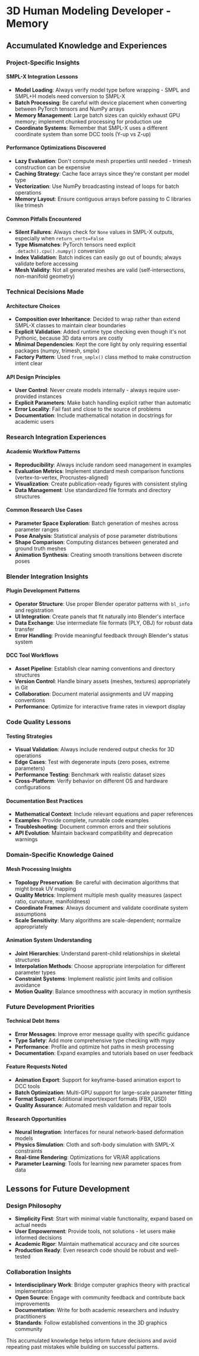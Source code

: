 # 3D Human Modeling Developer - Memory

## Accumulated Knowledge and Experiences

### Project-Specific Insights

#### SMPL-X Integration Lessons
- **Model Loading**: Always verify model type before wrapping - SMPL and SMPL+H models need conversion to SMPL-X
- **Batch Processing**: Be careful with device placement when converting between PyTorch tensors and NumPy arrays
- **Memory Management**: Large batch sizes can quickly exhaust GPU memory; implement chunked processing for production use
- **Coordinate Systems**: Remember that SMPL-X uses a different coordinate system than some DCC tools (Y-up vs Z-up)

#### Performance Optimizations Discovered
- **Lazy Evaluation**: Don't compute mesh properties until needed - trimesh construction can be expensive
- **Caching Strategy**: Cache face arrays since they're constant per model type
- **Vectorization**: Use NumPy broadcasting instead of loops for batch operations
- **Memory Layout**: Ensure contiguous arrays before passing to C libraries like trimesh

#### Common Pitfalls Encountered
- **Silent Failures**: Always check for `None` values in SMPL-X outputs, especially when `return_verts=False`
- **Type Mismatches**: PyTorch tensors need explicit `.detach().cpu().numpy()` conversion
- **Index Validation**: Batch indices can easily go out of bounds; always validate before accessing
- **Mesh Validity**: Not all generated meshes are valid (self-intersections, non-manifold geometry)

### Technical Decisions Made

#### Architecture Choices
- **Composition over Inheritance**: Decided to wrap rather than extend SMPL-X classes to maintain clear boundaries
- **Explicit Validation**: Added runtime type checking even though it's not Pythonic, because 3D data errors are costly
- **Minimal Dependencies**: Kept the core light by only requiring essential packages (numpy, trimesh, smplx)
- **Factory Pattern**: Used `from_smplx()` class method to make construction intent clear

#### API Design Principles
- **User Control**: Never create models internally - always require user-provided instances
- **Explicit Parameters**: Make batch handling explicit rather than automatic
- **Error Locality**: Fail fast and close to the source of problems
- **Documentation**: Include mathematical notation in docstrings for academic users

### Research Integration Experiences

#### Academic Workflow Patterns
- **Reproducibility**: Always include random seed management in examples
- **Evaluation Metrics**: Implement standard mesh comparison functions (vertex-to-vertex, Procrustes-aligned)
- **Visualization**: Create publication-ready figures with consistent styling
- **Data Management**: Use standardized file formats and directory structures

#### Common Research Use Cases
- **Parameter Space Exploration**: Batch generation of meshes across parameter ranges
- **Pose Analysis**: Statistical analysis of pose parameter distributions
- **Shape Comparison**: Computing distances between generated and ground truth meshes
- **Animation Synthesis**: Creating smooth transitions between discrete poses

### Blender Integration Insights

#### Plugin Development Patterns
- **Operator Structure**: Use proper Blender operator patterns with `bl_info` and registration
- **UI Integration**: Create panels that fit naturally into Blender's interface
- **Data Exchange**: Use intermediate file formats (PLY, OBJ) for robust data transfer
- **Error Handling**: Provide meaningful feedback through Blender's status system

#### DCC Tool Workflows
- **Asset Pipeline**: Establish clear naming conventions and directory structures
- **Version Control**: Handle binary assets (meshes, textures) appropriately in Git
- **Collaboration**: Document material assignments and UV mapping conventions
- **Performance**: Optimize for interactive frame rates in viewport display

### Code Quality Lessons

#### Testing Strategies
- **Visual Validation**: Always include rendered output checks for 3D operations
- **Edge Cases**: Test with degenerate inputs (zero poses, extreme parameters)
- **Performance Testing**: Benchmark with realistic dataset sizes
- **Cross-Platform**: Verify behavior on different OS and hardware configurations

#### Documentation Best Practices
- **Mathematical Context**: Include relevant equations and paper references
- **Examples**: Provide complete, runnable code examples
- **Troubleshooting**: Document common errors and their solutions
- **API Evolution**: Maintain backward compatibility and deprecation warnings

### Domain-Specific Knowledge Gained

#### Mesh Processing Insights
- **Topology Preservation**: Be careful with decimation algorithms that might break UV mapping
- **Quality Metrics**: Implement multiple mesh quality measures (aspect ratio, curvature, manifoldness)
- **Coordinate Frames**: Always document and validate coordinate system assumptions
- **Scale Sensitivity**: Many algorithms are scale-dependent; normalize appropriately

#### Animation System Understanding
- **Joint Hierarchies**: Understand parent-child relationships in skeletal structures
- **Interpolation Methods**: Choose appropriate interpolation for different parameter types
- **Constraint Systems**: Implement realistic joint limits and collision avoidance
- **Motion Quality**: Balance smoothness with accuracy in motion synthesis

### Future Development Priorities

#### Technical Debt Items
- **Error Messages**: Improve error message quality with specific guidance
- **Type Safety**: Add more comprehensive type checking with mypy
- **Performance**: Profile and optimize hot paths in mesh processing
- **Documentation**: Expand examples and tutorials based on user feedback

#### Feature Requests Noted
- **Animation Export**: Support for keyframe-based animation export to DCC tools
- **Batch Optimization**: Multi-GPU support for large-scale parameter fitting
- **Format Support**: Additional import/export formats (FBX, USD)
- **Quality Assurance**: Automated mesh validation and repair tools

#### Research Opportunities
- **Neural Integration**: Interfaces for neural network-based deformation models
- **Physics Simulation**: Cloth and soft-body simulation with SMPL-X constraints
- **Real-time Rendering**: Optimizations for VR/AR applications
- **Parameter Learning**: Tools for learning new parameter spaces from data

## Lessons for Future Development

### Design Philosophy
- **Simplicity First**: Start with minimal viable functionality, expand based on actual needs
- **User Empowerment**: Provide tools, not solutions - let users make informed decisions
- **Academic Rigor**: Maintain mathematical accuracy and cite sources
- **Production Ready**: Even research code should be robust and well-tested

### Collaboration Insights
- **Interdisciplinary Work**: Bridge computer graphics theory with practical implementation
- **Open Source**: Engage with community feedback and contribute back improvements
- **Documentation**: Write for both academic researchers and industry practitioners
- **Standards**: Follow established conventions in the 3D graphics community

This accumulated knowledge helps inform future decisions and avoid repeating past mistakes while building on successful patterns.
